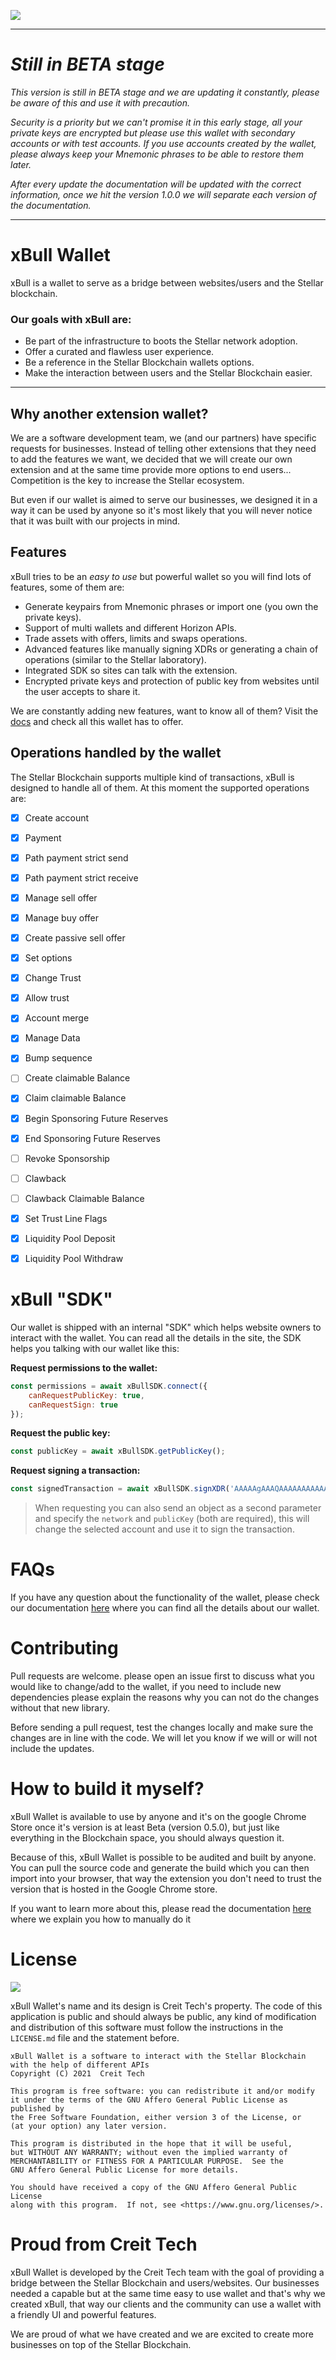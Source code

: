 ![](https://xbull.app/assets/github-wallpaper.png)

---
# ***Still in BETA stage***
*This version is still in BETA stage and we are updating it constantly, please be aware of this and use it with precaution.*

*Security is a priority but we can't promise it in this early stage, all your private keys are encrypted but please use this wallet with secondary accounts or with test accounts. If you use accounts created by the wallet, please always keep your Mnemonic phrases to be able to restore them later.*

*After every update the documentation will be updated with the correct information, once we hit the version *1.0.0* we will separate each version of the documentation.*

---

# xBull Wallet

xBull is a wallet to serve as a bridge between websites/users and the Stellar blockchain.

### Our goals with xBull are:
- Be part of the infrastructure to boots the Stellar network adoption.
- Offer a curated and flawless user experience.
- Be a reference in the Stellar Blockchain wallets options.
- Make the interaction between users and the Stellar Blockchain easier.

* * *

## **Why another extension wallet?**
We are a software development team, we (and our partners) have specific requests for businesses. Instead of telling other extensions that they need to add the features we want, we decided that we will create our own extension and at the same time provide more options to end users... Competition is the key to increase the Stellar ecosystem.

But even if our wallet is aimed to serve our businesses, we designed it in a way it can be used by anyone so it's most likely that you will never notice that it was built with our projects in mind.

## **Features**
xBull tries to be an *easy to use* but powerful wallet so you will find lots of features, some of them are:
- Generate keypairs from Mnemonic phrases or import one (you own the private keys).
- Support of multi wallets and different Horizon APIs.
- Trade assets with offers, limits and swaps operations.
- Advanced features like manually signing XDRs or generating a chain of operations (similar to the Stellar laboratory).
- Integrated SDK so sites can talk with the extension.
- Encrypted private keys and protection of public key from websites until the user accepts to share it.

We are constantly adding new features, want to know all of them? Visit the [docs](https://xbull.app/?utm_source=github&utm_medium=Websites&utm_campaign=organic) and check all this wallet has to offer.

## Operations handled by the wallet
The Stellar Blockchain supports multiple kind of transactions, xBull is designed to handle all of them. At this moment the supported operations are:

- [X] Create account
- [X] Payment
- [X] Path payment strict send
- [X] Path payment strict receive
- [X] Manage sell offer
- [X] Manage buy offer
- [X] Create passive sell offer
- [X] Set options
- [X] Change Trust
- [X] Allow trust
- [X] Account merge
- [X] Manage Data
- [X] Bump sequence
- [ ] Create claimable Balance
- [X] Claim claimable Balance
- [X] Begin Sponsoring Future Reserves
- [X] End Sponsoring Future Reserves
- [ ] Revoke Sponsorship
- [ ] Clawback
- [ ] Clawback Claimable Balance
- [X] Set Trust Line Flags
- [X] Liquidity Pool Deposit
- [X] Liquidity Pool Withdraw


# xBull "SDK"
Our wallet is shipped with an internal "SDK" which helps website owners to interact with the wallet. You can read all the details in the site, the SDK helps you talking with our wallet like this:

**Request permissions to the wallet:**
```javascript
const permissions = await xBullSDK.connect({
	canRequestPublicKey: true,
	canRequestSign: true
});
```

**Request the public key:**
```javascript
const publicKey = await xBullSDK.getPublicKey();
```

**Request signing a transaction:**
```javascript
const signedTransaction = await xBullSDK.signXDR('AAAAAgAAAQAAAAAAAAAAAOwLt5VQAsyVhQr7Ps0XaKsE99JVCRWUV0V3t+B/5iYdAAABLAAAUN4AAAABAAAAAQAAAAAAAAAAAAAAAAAAAAAAAAABAAAAElRoaXMgaXMgYSBuZXcgdGVzdAAAAAAAAwAAAAAAAAAAAAAAAGP4PCOshTlRoCoEFOyQZW8dCyRa4t28ju+DWOyBGWmQAAAAAACYloAAAAAAAAAAAQAAAQAAAAAAAAAAAGP4PCOshTlRoCoEFOyQZW8dCyRa4t28ju+DWOyBGWmQAAAAAAAAAAAC+vCAAAAAAAAAAAEAAAEAAAAAAAAAAABj+DwjrIU5UaAqBBTskGVvHQskWuLdvI7vg1jsgRlpkAAAAAAAAAAABycOAAAAAAAAAAAA')
``` 

> When requesting you can also send an object as a second parameter and specify the `network` and `publicKey` (both are required), this will change the selected account and use it to sign the transaction.


# FAQs

If you have any question about the functionality of the wallet, please check our documentation [here](https://xbull.app/?utm_source=github&utm_medium=Websites&utm_campaign=organic) where you can find all the details about our wallet.

# Contributing
Pull requests are welcome. please open an issue first to discuss what you would like to change/add to the wallet, if you need to include new dependencies please explain the reasons why you can not do the changes without that new library.

Before sending a pull request, test the changes locally and make sure the changes are in line with the code. We will let you know if we will or will not include the updates.

# How to build it myself?
xBull Wallet is available to use by anyone and it's on the google Chrome Store once it's version is at least Beta (version 0.5.0), but just like everything in the Blockchain space, you should always question it.

Because of this, xBull Wallet is possible to be audited and built by anyone. You can pull the source code and generate the build which you can then import into your browser, that way the extension you don't need to trust the version that is hosted in the Google Chrome store.

If you want to learn more about this, please read the documentation [here](https://xbull.app/?utm_source=github&utm_medium=Websites&utm_campaign=organic) where we explain you how to manually do it

# License
![](https://img.shields.io/badge/License-AGPLv3-lightgrey)

xBull Wallet's name and its design is Creit Tech's property. The code of this application is public and should always be public, any kind of modification and distribution of this software must follow the instructions in the `LICENSE.md` file and the statement before.

    xBull Wallet is a software to interact with the Stellar Blockchain with the help of different APIs
    Copyright (C) 2021  Creit Tech

    This program is free software: you can redistribute it and/or modify
    it under the terms of the GNU Affero General Public License as published by
    the Free Software Foundation, either version 3 of the License, or
    (at your option) any later version.

    This program is distributed in the hope that it will be useful,
    but WITHOUT ANY WARRANTY; without even the implied warranty of
    MERCHANTABILITY or FITNESS FOR A PARTICULAR PURPOSE.  See the
    GNU Affero General Public License for more details.

    You should have received a copy of the GNU Affero General Public License
    along with this program.  If not, see <https://www.gnu.org/licenses/>.

# Proud from Creit Tech
xBull Wallet is developed by the Creit Tech team with the goal of providing a bridge between the Stellar Blockchain and users/websites. Our businesses needed a capable but at the same time easy to use wallet and that's why we created xBull, that way our clients and the community can use a wallet with a friendly UI and powerful features.

We are proud of what we have created and we are excited to create more businesses on top of the Stellar Blockchain.
